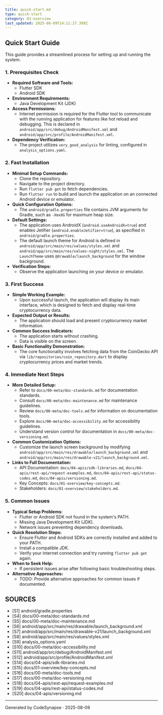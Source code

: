 ```yaml
---
title: quick-start.md
type: quick-start
category: 01-overview
last_updated: 2025-08-09T14:11:27.399Z
---
```

## Quick Start Guide

This guide provides a streamlined process for setting up and running the system.

### 1. Prerequisites Check

*   **Required Software and Tools:**
    *   Flutter SDK
    *   Android SDK
*   **Environment Requirements:**
    *   Java Development Kit (JDK)
*   **Access Permissions:**
    *   Internet permission is required for the Flutter tool to communicate with the running application for features like hot reload and debugging. This is declared in `android/app/src/debug/AndroidManifest.xml` and `android/app/src/profile/AndroidManifest.xml`.
*   **Dependency Verification:**
    *   The project utilizes `very_good_analysis` for linting, configured in `analysis_options.yaml`.

### 2. Fast Installation

*   **Minimal Setup Commands:**
    *   Clone the repository.
    *   Navigate to the project directory.
    *   Run `flutter pub get` to fetch dependencies.
    *   Run `flutter run` to build and launch the application on an connected Android device or emulator.
*   **Quick Configuration Options:**
    *   The `android/gradle.properties` file contains JVM arguments for Gradle, such as `-Xmx8G` for maximum heap size.
*   **Default Settings:**
    *   The application uses AndroidX (`android.useAndroidX=true`) and enables Jetifier (`android.enableJetifier=true`), as specified in `android/gradle.properties`.
    *   The default launch theme for Android is defined in `android/app/src/main/res/values/styles.xml` and `android/app/src/main/res/values-night/styles.xml`. The `LaunchTheme` uses `@drawable/launch_background` for the window background.
*   **Verification Steps:**
    *   Observe the application launching on your device or emulator.

### 3. First Success

*   **Simple Working Example:**
    *   Upon successful launch, the application will display its main interface, which is designed to fetch and display real-time cryptocurrency data.
*   **Expected Output or Results:**
    *   The application should load and present cryptocurrency market information.
*   **Common Success Indicators:**
    *   The application starts without crashing.
    *   Data is visible on the screen.
*   **Basic Functionality Demonstration:**
    *   The core functionality involves fetching data from the CoinGecko API via `lib/repositories/coin_repository.dart` to display cryptocurrency prices and market trends.

### 4. Immediate Next Steps

*   **More Detailed Setup:**
    *   Refer to `docs/00-meta/doc-standards.md` for documentation standards.
    *   Consult `docs/00-meta/doc-maintenance.md` for maintenance guidelines.
    *   Review `docs/00-meta/doc-tools.md` for information on documentation tools.
    *   Explore `docs/00-meta/doc-accessibility.md` for accessibility guidelines.
    *   Understand version control for documentation in `docs/00-meta/doc-versioning.md`.
*   **Common Customization Options:**
    *   Customize the launch screen background by modifying `android/app/src/main/res/drawable/launch_background.xml` and `android/app/src/main/res/drawable-v21/launch_background.xml`.
*   **Links to Full Documentation:**
    *   API Documentation: `docs/04-apis/sdk-libraries.md`, `docs/04-apis/rest-api/request-examples.md`, `docs/04-apis/rest-api/status-codes.md`, `docs/04-apis/versioning.md`.
    *   Key Concepts: `docs/01-overview/key-concepts.md`.
    *   Stakeholders: `docs/01-overview/stakeholders.md`.

### 5. Common Issues

*   **Typical Setup Problems:**
    *   Flutter or Android SDK not found in the system's PATH.
    *   Missing Java Development Kit (JDK).
    *   Network issues preventing dependency downloads.
*   **Quick Resolution Steps:**
    *   Ensure Flutter and Android SDKs are correctly installed and added to your PATH.
    *   Install a compatible JDK.
    *   Verify your internet connection and try running `flutter pub get` again.
*   **When to Seek Help:**
    *   If persistent issues arise after following basic troubleshooting steps.
*   **Alternative Approaches:**
    *   TODO: Provide alternative approaches for common issues if documented.

## SOURCES

- [S1] android/gradle.properties
- [S4] docs/00-meta/doc-standards.md
- [S5] docs/00-meta/doc-maintenance.md
- [S6] android/app/src/main/res/drawable/launch_background.xml
- [S7] android/app/src/main/res/drawable-v21/launch_background.xml
- [S8] android/app/src/main/res/values/styles.xml
- [S9] analysis_options.yaml
- [S10] docs/00-meta/doc-accessibility.md
- [S11] android/app/src/debug/AndroidManifest.xml
- [S12] android/app/src/profile/AndroidManifest.xml
- [S14] docs/04-apis/sdk-libraries.md
- [S15] docs/01-overview/key-concepts.md
- [S16] docs/00-meta/doc-tools.md
- [S17] docs/00-meta/doc-versioning.md
- [S18] docs/04-apis/rest-api/request-examples.md
- [S19] docs/04-apis/rest-api/status-codes.md
- [S20] docs/04-apis/versioning.md

---
Generated by CodeSynapse · 2025-08-09